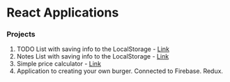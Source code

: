 # React Applications


### Projects

1. TODO List with saving info to the LocalStorage - [Link](https://supproduction.github.io/react/tasks/todo.html)
2. Notes List with saving info to the LocalStorage - [Link](https://supproduction.github.io/react/tasks/index.html)
3. Simple price calculator - [Link](https://supproduction.github.io/react/tasks/calculator/index.html)
4. Application to creating your own burger. Connected to Firebase. Redux.